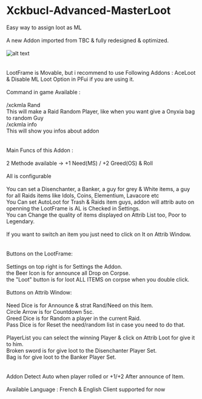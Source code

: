 # Xckbucl-Advanced-MasterLoot
Easy way to assign loot as ML<br />
<br />
A new Addon imported from TBC & fully redesigned & optimized.<br />
<br />
![alt text](https://image.ibb.co/mS2exS/Screenshot_1.png)<br />
<br />
<br />
LootFrame is Movable, but i recommend to use Following Addons : AceLoot & Disable ML Loot Option in PFui if you are using it.
<br />
<br />
Command in game Available :<br />
<br />
/xckmla Rand<br />
This will make a Raid Random Player, like when you want give a Onyxia bag to random Guy<br />
/xckmla info<br />
This will show you infos about addon<br />
<br />
<br />
Main Funcs of this Addon :<br />
<br />
2 Methode available -> +1 Need(MS) / +2 Greed(OS) & Roll <br />
<br />
All is configurable<br />
<br />
You can set a Disenchanter, a Banker, a guy for grey & White items, a guy for all Raids items like Idols, Coins, Elementium, Lavacore etc<br />
You Can set AutoLoot for Trash & Raids item guys, addon will attrib auto on openning the LootFrame is AL is Checked in Settings.<br />
You can Change the quality of items displayed on Attrib List too, Poor to Legendary.<br />
<br />
If you want to switch an item you just need to click on It on Attrib Window.<br />
<br />
<br />
Buttons on the LootFrame:<br />
<br />
Settings on top right is for Settings the Addon.<br />
the Beer Icon is for announce all Drop on Corpse.<br />
the "Loot" button is for loot ALL ITEMS on corpse when you double click.<br />
<br />
Buttons on Attrib Window:<br />
<br />
Need Dice is for Announce & strat Rand/Need on this Item.<br />
Circle Arrow is for Countdown 5sc.<br />
Greed Dice is for Random a player in the current Raid.<br />
Pass Dice is for Reset the need/random list in case you need to do that.<br />
<br />
PlayerList you can select the winning Player & click on Attrib Loot for give it to him.<br />
Broken sword is for give loot to the Disenchanter Player Set.<br />
Bag is for give loot to the Banker Player Set.<br />
<br />
<br />
Addon Detect Auto when player rolled or +1/+2 After announce of Item.
<br />
<br />
Available Language : French & English Client supported for now<br />
